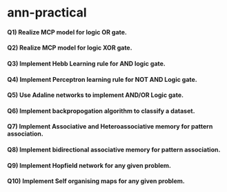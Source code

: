# ann-practical

#### Q1) Realize MCP model for logic OR gate.

#### Q2) Realize MCP model for logic XOR gate.

#### Q3) Implement Hebb Learning rule for AND logic gate.

#### Q4) Implement Perceptron learning rule for NOT AND Logic gate.

#### Q5) Use Adaline networks to implement AND/OR Logic gate.

#### Q6) Implement backpropogation algorithm to classify a dataset.

#### Q7) Implement Associative and Heteroassociative memory for pattern association.

#### Q8) Implement bidirectional associative memory for pattern association.

#### Q9) Implement Hopfield network for any given problem.

#### Q10) Implement Self organising maps for any given problem.
